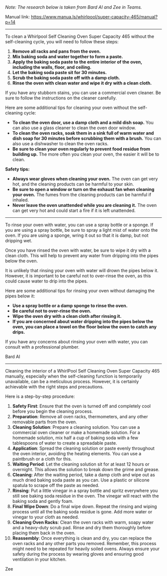_Note: The research below is taken from Bard AI and Zee in Teams._

Manual link: https://www.manua.ls/whirlpool/super-capacity-465/manual?p=14

---
To clean a Whirlpool Self Cleaning Oven Super Capacity 465 without the self-cleaning cycle, you will need to follow these steps:

1. **Remove all racks and pans from the oven.**
2. **Mix baking soda and water together to form a paste.**
3. **Apply the baking soda paste to the entire interior of the oven, including the walls, floor, and ceiling.**
4. **Let the baking soda paste sit for 30 minutes.**
5. **Scrub the baking soda paste off with a damp cloth.**
6. **Rinse the oven with clean water and wipe it dry with a clean cloth.**

If you have any stubborn stains, you can use a commercial oven cleaner. Be sure to follow the instructions on the cleaner carefully.

Here are some additional tips for cleaning your oven without the self-cleaning cycle:

* **To clean the oven door, use a damp cloth and a mild dish soap.** You can also use a glass cleaner to clean the oven door window.
* **To clean the oven racks, soak them in a sink full of warm water and dish soap for 30 minutes before scrubbing them with a brush.** You can also use a dishwasher to clean the oven racks.
* **Be sure to clean your oven regularly to prevent food residue from building up.** The more often you clean your oven, the easier it will be to clean.

**Safety tips:**

* **Always wear gloves when cleaning your oven.** The oven can get very hot, and the cleaning products can be harmful to your skin.
* **Be sure to open a window or turn on the exhaust fan when cleaning your oven.** The fumes from the cleaning products can be harmful if inhaled.
* **Never leave the oven unattended while you are cleaning it.** The oven can get very hot and could start a fire if it is left unattended.


---
To rinse your oven with water, you can use a spray bottle or a sponge. If you are using a spray bottle, be sure to spray a light mist of water onto the oven. If you are using a sponge, wring it out so that it is damp, but not dripping wet.

Once you have rinsed the oven with water, be sure to wipe it dry with a clean cloth. This will help to prevent any water from dripping into the pipes below the oven.

It is unlikely that rinsing your oven with water will drown the pipes below it. However, it is important to be careful not to over-rinse the oven, as this could cause water to drip into the pipes.

Here are some additional tips for rinsing your oven without damaging the pipes below it:

* **Use a spray bottle or a damp sponge to rinse the oven.**
* **Be careful not to over-rinse the oven.**
* **Wipe the oven dry with a clean cloth after rinsing it.**
* **If you are concerned about water dripping into the pipes below the oven, you can place a towel on the floor below the oven to catch any drips.**

If you have any concerns about rinsing your oven with water, you can consult with a professional plumber.

Bard AI

---

Cleaning the interior of a WhirlPool Self Cleaning Oven Super Capacity 465 manually, especially when the self-cleaning function is temporarily unavailable, can be a meticulous process. However, it is certainly achievable with the right steps and precautions. 

Here is a step-by-step procedure:
1. **Safety First**: Ensure that the oven is turned off and completely cool before you begin the cleaning process. 
2. **Preparation**: Remove all oven racks, thermometers, and any other removable parts from the oven.
3. **Cleaning Solution**: Prepare a cleaning solution. You can use a commercial oven cleaner or make a homemade solution. For a homemade solution, mix half a cup of baking soda with a few tablespoons of water to create a spreadable paste.
4. **Application**: Spread the cleaning solution or paste evenly throughout the oven interior, avoiding the heating elements. You can use a paintbrush or a cloth for this. 
5. **Waiting Period**: Let the cleaning solution sit for at least 12 hours or overnight. This allows the solution to break down the grime and grease.
6. **Cleaning**: After the waiting period, take a damp cloth and wipe out as much dried baking soda paste as you can. Use a plastic or silicone spatula to scrape off the paste as needed.
7. **Rinsing**: Put a little vinegar in a spray bottle and spritz everywhere you still see baking soda residue in the oven. The vinegar will react with the baking soda and gently foam.
8. **Final Wipe Down**: Do a final wipe down. Repeat the rinsing and wiping process until all the baking soda residue is gone. Add more water or vinegar to your cloth as needed.
9. **Cleaning Oven Racks**: Clean the oven racks with warm, soapy water and a heavy-duty scrub pad. Rinse and dry them thoroughly before placing them back in the oven.
10. **Reassembly**: Once everything is clean and dry, you can replace the oven racks and any other parts you removed.
Remember, this process might need to be repeated for heavily soiled ovens. Always ensure your safety during the process by wearing gloves and ensuring good ventilation in your kitchen.

Zee
